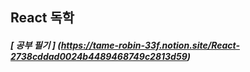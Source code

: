 ## React 독학

##### [ 공부 필기 ] (https://tame-robin-33f.notion.site/React-2738cddad0024b4489468749c2813d59)
